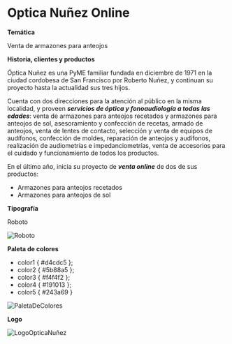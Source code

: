 # Optica Nuñez Online

**Temática**

Venta de armazones para anteojos

**Historia, clientes y productos**

Óptica Nuñez es una PyME familiar fundada en diciembre de 1971 en la ciudad cordobesa de San Francisco por Roberto Nuñez, y continuan su proyecto hasta la actualidad sus tres hijos.

Cuenta con dos direcciones para la atención al público en la misma localidad, y proveen ***servicios de óptica y fonoaudiología a todas las edades***: venta de armazones para anteojos recetados y armazones para anteojos de sol, asesoramiento y confección de recetas, armado de anteojos, venta de lentes de contacto, selección y venta de equipos de audífonos, confección de moldes, reparación de anteojos y audífonos, realización de audiometrías e impedanciometrías, venta de accesorios para el cuidado y funcionamiento de todos los productos.

En el último año, inicia su proyecto de ***venta online*** de dos de sus productos:

- Armazones para anteojos recetados
- Armazones para anteojos de sol

**Tipografía**

Roboto

![Roboto](https://fonts.google.com/specimen/Roboto?query=Roboto)

**Paleta de colores**

- color1 { #d4cdc5 };
- color2 { #5b88a5 };
- color3 { #f4f4f2 };
- color4 { #191013 };
- color5 { #243a69 }

![PaletaDeColores](https://drive.google.com/file/d/1CnuBxMKA6fHB8PPLWjiQvyNUQjRR6zL9/view?usp=sharing)

**Logo**

![LogoOpticaNuñez](https://drive.google.com/file/d/1LQNSGhnLdDoHgb9rbOy7WM2qkFUZtXJ3/view?usp=sharing)
